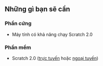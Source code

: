 ## Những gì bạn sẽ cần

### Phần cứng

+ Máy tính có khả năng chạy Scratch 2.0

### Phần mềm

+ Scratch 2.0 ([trực tuyến](https://scratch.mit.edu/projects/editor/) hoặc [ngoại tuyến](https://scratch.mit.edu/scratch2download/))